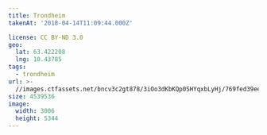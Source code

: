 ```yaml
---
title: Trondheim
takenAt: '2018-04-14T11:09:44.000Z'

license: CC BY-ND 3.0
geo:
  lat: 63.422208
  lng: 10.43785
tags:
  - trondheim
url: >-
  //images.ctfassets.net/bncv3c2gt878/3iOo3dKbKQp0SHYqxbLyHj/769fed39ee33fd09ec61a65c6e80b61b/trondheim_41447332242_o
size: 4539536
image:
  width: 3006
  height: 5344
---
```

